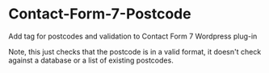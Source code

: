 # Contact-Form-7-Postcode
Add tag for postcodes and validation to Contact Form 7 Wordpress plug-in

Note, this just checks that the postcode is in a valid format, it doesn't check against a database or a list of existing postcodes.
